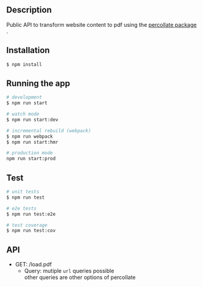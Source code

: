 ## Description

Public API to transform website content to pdf using the [percollate package](https://github.com/danburzo/percollate) .

## Installation

```bash
$ npm install
```

## Running the app

```bash
# development
$ npm run start

# watch mode
$ npm run start:dev

# incremental rebuild (webpack)
$ npm run webpack
$ npm run start:hmr

# production mode
npm run start:prod
```

## Test

```bash
# unit tests
$ npm run test

# e2e tests
$ npm run test:e2e

# test coverage
$ npm run test:cov
```

## API

- GET: /load.pdf
  - Query: mutiple `url` queries possible  
    other queries are other options of percollate
